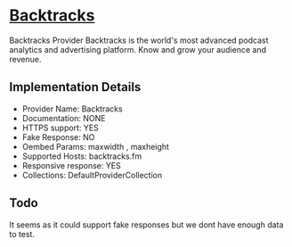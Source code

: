 # [Backtracks](https://backtracks.fm)

Backtracks Provider
Backtracks is the world's most advanced podcast
analytics and advertising platform. Know and grow your audience and
revenue.

## Implementation Details

- Provider
Name: Backtracks
- Documentation: NONE
- HTTPS support: YES
- Fake Response: NO
- Oembed Params: maxwidth , maxheight
- Supported Hosts: backtracks.fm
- Responsive response: YES
- Collections: DefaultProviderCollection

## Todo

It seems as it could support fake responses but we dont have enough data to test.
